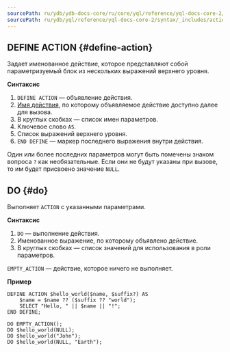 ```yaml
---
sourcePath: ru/ydb/ydb-docs-core/ru/core/yql/reference/yql-docs-core-2/syntax/_includes/action/define_do.md
sourcePath: ru/ydb/yql/reference/yql-docs-core-2/syntax/_includes/action/define_do.md
---
```


## DEFINE ACTION {#define-action}

Задает именованное действие, которое представляют собой параметризуемый блок из нескольких выражений верхнего уровня.

**Синтаксис**

1. `DEFINE ACTION` — объявление действия.
1. [Имя действия](../../expressions.md#named-nodes), по которому объявляемое действие доступно далее для вызова.
1. В круглых скобках — список имен параметров.
1. Ключевое слово `AS`.
1. Список выражений верхнего уровня.
1. `END DEFINE` — маркер последнего выражения внутри действия.

Один или более последних параметров могут быть помечены знаком вопроса `?` как необязательные. Если они не будут указаны при вызове, то им будет присвоено значение `NULL`.

## DO {#do}

Выполняет `ACTION` с указанными параметрами.

**Синтаксис**
1. `DO` — выполнение действия.
1. Именованное выражение, по которому объявлено действие.
1. В круглых скобках — список значений для использования в роли параметров.

`EMPTY_ACTION` — действие, которое ничего не выполняет.


**Пример**

```yql
DEFINE ACTION $hello_world($name, $suffix?) AS
    $name = $name ?? ($suffix ?? "world");
    SELECT "Hello, " || $name || "!";
END DEFINE;

DO EMPTY_ACTION();
DO $hello_world(NULL);
DO $hello_world("John");
DO $hello_world(NULL, "Earth");
```

